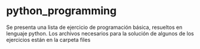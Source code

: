 # python_programming

Se presenta una lista de ejercicio de programación básica, resueltos en lenguaje python. Los archivos necesarios para la solución de algunos de los ejercicios están en la carpeta files
